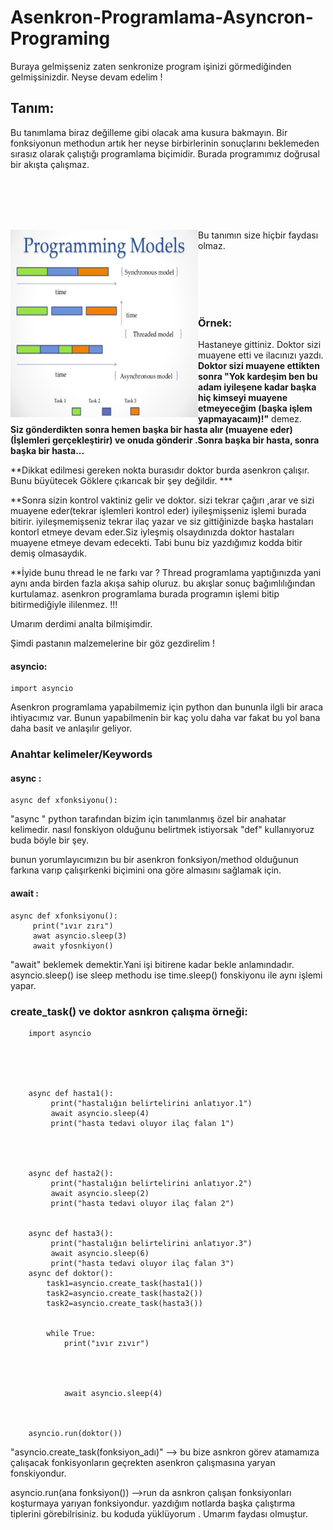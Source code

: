 # Asenkron-Programlama-Asyncron-Programing
Buraya gelmişseniz zaten senkronize program işinizi görmediğinden gelmişsinizdir.
Neyse devam edelim !
## Tanım:
Bu tanımlama biraz değilleme gibi olacak ama kusura bakmayın.
Bir fonksiyonun methodun  artık her neyse birbirlerinin sonuçlarını beklemeden sırasız olarak çalıştığı programlama biçimidir. Burada programımız doğrusal bir akışta çalışmaz.


<br><br><br><br>

<img align="left" width="300" height="300" src="https://github.com/Karaca12/Asenkron-Programlama-Asyncron-Programing/blob/main/asynkronprogramlama.png">
Bu tanımın size hiçbir faydası olmaz. 

<br><br><br><br>








### Örnek:

Hastaneye gittiniz. 
Doktor sizi muayene etti ve ilacınızı yazdı. 
**Doktor sizi muayene ettikten sonra "Yok kardeşim ben bu adam iyileşene kadar başka hiç kimseyi muayene etmeyeceğim (başka işlem yapmayacaım)!"** demez.
<br>
**Siz gönderdikten sonra hemen başka bir hasta alır (muayene eder)(İşlemleri gerçekleştirir) ve onuda gönderir .Sonra başka bir hasta, sonra başka bir hasta...**

 **Dikkat edilmesi gereken nokta burasıdır doktor burda asenkron çalışır. Bunu büyütecek Göklere çıkarıcak bir şey değildir. ***

**Sonra sizin kontrol vaktiniz gelir ve doktor. sizi tekrar çağırı ,arar ve sizi muayene eder(tekrar işlemleri kontrol eder) iyileşmişseniz işlemi burada bitirir. iyileşmemişseniz tekrar ilaç yazar ve siz gittiğinizde başka hastaları kontorl etmeye devam eder.Siz iyleşmiş olsaydınızda doktor hastaları muayene etmeye devam edecekti. Tabi bunu biz yazdığımız kodda bitir demiş olmasaydık.

**İyide bunu thread le ne farkı var ?
Thread programlama yaptığınızda yani aynı anda birden fazla akışa sahip oluruz. bu akışlar sonuç bağımlılığından kurtulamaz. asenkron programlama burada programın işlemi bitip bitirmediğiyle ililenmez. !!!

Umarım derdimi analta bilmişimdir. 

Şimdi pastanın malzemelerine bir göz gezdirelim !

#### asyncio:

    import asyncio

Asenkron programlama yapabilmemiz için python dan bununla ilgli bir araca ihtiyacımız var. Bunun yapabilmenin bir kaç yolu daha var fakat bu yol bana daha basit ve anlaşılır geliyor.
### Anahtar kelimeler/Keywords


#### async :

    async def xfonksiyonu():
    
"async " python tarafından bizim için tanımlanmış özel bir anahatar kelimedir. nasıl fonskiyon olduğunu belirtmek istiyorsak "def" kullanıyoruz buda böyle bir şey.

bunun yorumlayıcımızın  bu bir asenkron fonksiyon/method olduğunun farkına varıp çalışırkenki biçimini ona göre almasını sağlamak için.

#### await :

    async def xfonksiyonu():
         print("ıvır zırı")
         awat asyncio.sleep(3)
         await yfosnkiyon()
         
"await"  beklemek demektir.Yani işi bitirene kadar bekle anlamındadır.  asyncio.sleep()  ise sleep methodu ise time.sleep() fonskiyonu ile aynı işlemi yapar.




### create_task() ve doktor asnkron çalışma örneği:



        import asyncio





        async def hasta1():
             print("hastalığın belirtelirini anlatıyor.1")
             await asyncio.sleep(4)
             print("hasta tedavi oluyor ilaç falan 1")




        async def hasta2():
             print("hastalığın belirtelirini anlatıyor.2")
             await asyncio.sleep(2)
             print("hasta tedavi oluyor ilaç falan 2")


        async def hasta3():
             print("hastalığın belirtelirini anlatıyor.3")
             await asyncio.sleep(6)
             print("hasta tedavi oluyor ilaç falan 3")
        async def doktor():
            task1=asyncio.create_task(hasta1())
            task2=asyncio.create_task(hasta2())
            task2=asyncio.create_task(hasta3())


            while True:
                print("ıvır zıvır")




                await asyncio.sleep(4)



        asyncio.run(doktor())
        
        
"asyncio.create_task(fonksiyon_adı)" --> bu bize asnkron görev atamamıza çalışacak fonkisyonların geçrekten asenkron çalışmasına yaryan fonskiyondur. 

asyncio.run(ana fonksiyon())  -->run da asnkron çalışan fonksiyonları koşturmaya yarıyan fonksiyondur. yazdığım notlarda başka çalıştırma tiplerini görebilrisiniz.  bu koduda yüklüyorum . Umarım faydası olmuştur. 
    








